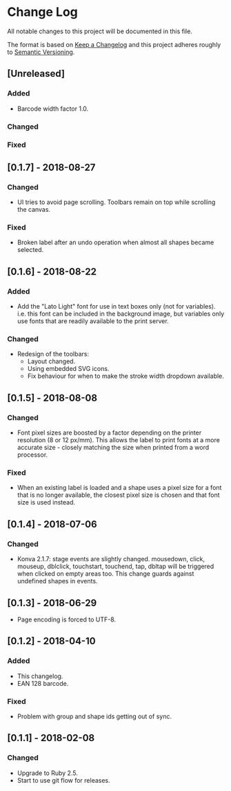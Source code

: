 # Change Log
All notable changes to this project will be documented in this file.

The format is based on [Keep a Changelog](http://keepachangelog.com/)
and this project adheres roughly to [Semantic Versioning](http://semver.org/).


## [Unreleased]
### Added
- Barcode width factor 1.0.
### Changed
### Fixed

## [0.1.7] - 2018-08-27
### Changed
- UI tries to avoid page scrolling. Toolbars remain on top while scrolling the canvas.
### Fixed
- Broken label after an undo operation when almost all shapes became selected.

## [0.1.6] - 2018-08-22
### Added
- Add the "Lato Light" font for use in text boxes only (not for variables). i.e. this font can be included in the background image, but variables only use fonts that are readily available to the print server.
### Changed
- Redesign of the toolbars:
    - Layout changed.
    - Using embedded SVG icons.
    - Fix behaviour for when to make the stroke width dropdown available.

## [0.1.5] - 2018-08-08
### Changed
- Font pixel sizes are boosted by a factor depending on the printer resolution (8 or 12 px/mm). This allows the label to print fonts at a more accurate size - closely matching the size when printed from a word processor.
### Fixed
- When an existing label is loaded and a shape uses a pixel size for a font that is no longer available, the closest pixel size is chosen and that font size is used instead.

## [0.1.4] - 2018-07-06
### Changed
- Konva 2.1.7: stage events are slightly changed. mousedown, click, mouseup, dblclick, touchstart, touchend, tap, dbltap will be triggered when clicked on empty areas too. This change guards against undefined shapes in events.

## [0.1.3] - 2018-06-29
- Page encoding is forced to UTF-8.

## [0.1.2] - 2018-04-10
### Added
- This changelog.
- EAN 128 barcode.
### Fixed
- Problem with group and shape ids getting out of sync.

## [0.1.1] - 2018-02-08
### Changed
- Upgrade to Ruby 2.5.
- Start to use git flow for releases.
